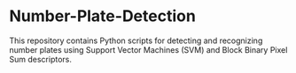 # Number-Plate-Detection
This repository contains Python scripts for detecting and recognizing number plates using Support Vector Machines (SVM) and Block Binary Pixel Sum descriptors.
